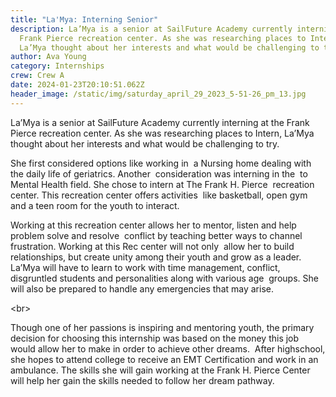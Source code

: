 ```yaml
---
title: "La'Mya: Interning Senior"
description: La’Mya is a senior at SailFuture Academy currently interning at the
  Frank Pierce recreation center. As she was researching places to Intern,
  La’Mya thought about her interests and what would be challenging to try.
author: Ava Young
category: Internships
crew: Crew A
date: 2024-01-23T20:10:51.062Z
header_image: /static/img/saturday_april_29_2023_5-51-26_pm_13.jpg
---
```

La’Mya is a senior at SailFuture Academy currently interning at the Frank Pierce recreation center. As she was researching places to Intern, La’Mya thought about her interests and what would be challenging to try. 

She first considered options like working in  a Nursing home dealing with the daily life of geriatrics. Another  consideration was interning in the  to Mental Health field. She chose to intern at The Frank H. Pierce  recreation center. This recreation center offers activities  like basketball, open gym and a teen room for the youth to interact. 

Working at this recreation center allows her to mentor, listen and help problem solve and resolve  conflict by teaching better ways to channel frustration. Working at this Rec center will not only  allow her to build relationships, but create unity among their youth and grow as a leader.   La’Mya will have to learn to work with time management, conflict, disgruntled students and personalities along with various age  groups. She will also be prepared to handle any emergencies that may arise. 

<﻿br></br>

Though one of her passions is inspiring and mentoring youth, the primary decision for choosing this internship was based on the money this job would allow her to make in order to achieve other dreams.  After highschool, she hopes to attend college to receive an EMT Certification and work in an ambulance. The skills she will gain working at the Frank H. Pierce Center will help her gain the skills needed to follow her dream pathway.